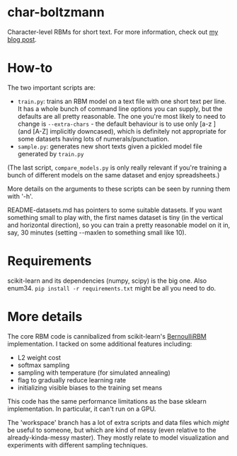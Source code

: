 # char-boltzmann

Character-level RBMs for short text. For more information, check out [my blog post](https://colinmorris.github.io/blog/dreaming-rbms).

# How-to

The two important scripts are:

- `train.py`: trains an RBM model on a text file with one short text per line. It has a whole bunch of command line options you can supply, but the defaults are all pretty reasonable. The one you're most likely to need to change is `--extra-chars` - the default behaviour is to use only [a-z ] (and [A-Z] implicitly downcased), which is definitely not appropriate for some datasets having lots of numerals/punctuation.
- `sample.py`: generates new short texts given a pickled model file generated by `train.py`

(The last script, `compare_models.py` is only really relevant if you're training a bunch of different models on the same dataset and enjoy spreadsheets.)

More details on the arguments to these scripts can be seen by running them with '-h'.

README-datasets.md has pointers to some suitable datasets. If you want something small to play with, the first names dataset is tiny (in the vertical and horizontal direction), so you can train a pretty reasonable model on it in, say, 30 minutes (setting --maxlen to something small like 10).

# Requirements

scikit-learn and its dependencies (numpy, scipy) is the big one. Also enum34. `pip install -r requirements.txt` might be all you need to do.

# More details

The core RBM code is cannibalized from scikit-learn's [BernoulliRBM](http://scikit-learn.org/stable/modules/generated/sklearn.neural_network.BernoulliRBM.html#sklearn.neural_network.BernoulliRBM) implementation. I tacked on some additional features including:

- L2 weight cost
- softmax sampling
- sampling with temperature (for simulated annealing)
- flag to gradually reduce learning rate
- initializing visible biases to the training set means

This code has the same performance limitations as the base sklearn implementation. In particular, it can't run on a GPU.

The 'workspace' branch has a lot of extra scripts and data files which *might* be useful to someone, but which are kind of messy (even relative to the already-kinda-messy master). They mostly relate to model visualization and experiments with different sampling techniques.
